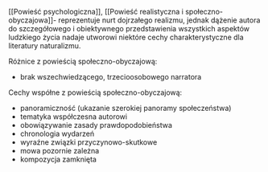 [[Powieść psychologiczna]], [[Powieść realistyczna i społeczno-obyczajowa]]- reprezentuje nurt dojrzałego realizmu, jednak dążenie autora do szczegółowego i obiektywnego przedstawienia wszystkich aspektów ludzkiego życia nadaje utworowi niektóre cechy charakterystyczne dla literatury naturalizmu.

Różnice z powieścią społeczno-obyczajową:
- brak wszechwiedzącego, trzecioosobowego narratora

Cechy współne z powieścią społeczno-obyczajową:
- panoramiczność (ukazanie szerokiej panoramy społeczeństwa)
- tematyka współczesna autorowi
- obowiązywanie zasady prawdopodobieństwa
- chronologia wydarzeń
- wyraźne związki przyczynowo-skutkowe
- mowa pozornie zależna
- kompozycja zamknięta

